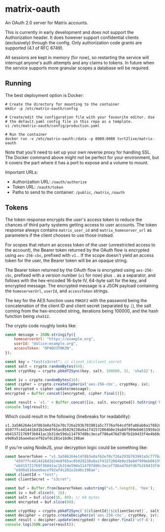 # matrix-oauth
An OAuth 2.0 server for Matrix accounts.

This is currently in early development and does not support the Authorization header. It does
however support confidential clients (exclusively) through the config. Only authorization code
grants are supported (4.1 of RFC 6749).

All sessions are kept in memory (for now), so restarting the service will interrupt anyone's
auth attempts and any claims to tokens. In future when the service supports more granular scopes
a database will be required.

## Running

The best deployment option is Docker:

```shell script
# Create the directory for mounting to the container
mkdir -p /etc/matrix-oauth/config

# Create/edit the configuration file with your favourite editor. Use
# the default.yaml config file in this repo as a template.
vi /etc/matrix-oauth/config/production.yaml

# Run the container
docker run -v /etc/matrix-oauth:/data -p 8080:8080 turt2live/matrix-oauth
```

Note that you'll need to set up your own reverse proxy for handling SSL. The Docker command above
might not be perfect for your environment, but it covers the part where it has a port to expose and
a volume to mount.

Important URLs:
* Authorization URL: `/oauth/authorize`
* Token URL: `/oauth/token`
* Paths to send to the container: `/public`, `/matrix`, `/oauth`

## Tokens

The token response encrypts the user's access token to reduce the chances of third party systems
getting access to user accounts. The token response always contains `matrix_user_id` and `matrix_homeserver_url`
as parameters if the client chooses to use those instead.

For scopes that return an access token of the user (unrestricted access to the account), the Bearer
token returned by the OAuth flow is encrypted using `aes-256-cbc`, prefixed with `v1.`. If the scope
doesn't yield an access token for the user, the Bearer token will be an opaque string.

The Bearer token returned by the OAuth flow is encrypted using `aes-256-cbc`, prefixed with a version
number (`v1` for now) plus `.` as a separator, and follows with the hex-encoded 16-byte IV, 64-byte salt
for the key, and encrypted message. The encrypted message is a JSON payload containing the `homeserverUrl`, 
`userId`, and `accessToken` strings.

The key for the AES function uses `PBKDF2` with the password being the concatenation of the client ID and
client secret (separated by `|`), the salt coming from the hex-encoded string, iterations being 100000,
and the hash function being `sha512`.

The crypto code roughly looks like:
```javascript
const message = JSON.stringify({
    homeserverUrl: "https://example.org",
    userId: "@alice:example.org",
    accessToken: "OP4QU3T0K3N",
});

const key = "test|s3cret"; // client_id|client_secret
const salt = crypto.randomBytes(64);
const cryptKey = crypto.pbkdf2Sync(key, salt, 100000, 32, 'sha512');

const iv = crypto.randomBytes(16);
const cipher = crypto.createCipheriv('aes-256-cbc', cryptKey, iv);
let encrypted = cipher.update(message);
encrypted = Buffer.concat([encrypted, cipher.final()]);

const result = 'v1.' + Buffer.concat([iv, salt, encrypted]).toString('hex');
console.log(result);
```

Which could result in the following (linebreaks for readability):
```
v1.3a586264e14f8b3e0af62e70c726a293b703901a5c7776af64cdf0fa06ab0a1f682db210cc193b39788af18844b711bd916357c73439a6f9ba
45977fc4414416d1b24e8f65ac85029238a9a1f41572064b0e19a84f999eb0615959a108cad007f8f83838b9be7b9260a0cba63bc8d33c0ef7ba1
eb415721769f3b841ac1b31de59da114797d86c3ecaf786a476d7d6fb1b9433f4e4b60a5395273ab819d93ea93edfd0182c2d68d0454e892ae458
e9d0a516aeebacef92afdc281e1bd6c198ae
```

If you're using NodeJS, your decryption logic could be something like:
```javascript
const bearerToken = "v1.3a586264e14f8b3e0af62e70c726a293b703901a5c7776af64cdf0fa06ab0a1f682db210cc193b39788af18844b711bd916357c73439a6f9ba" +
    "45977fc4414416d1b24e8f65ac85029238a9a1f41572064b0e19a84f999eb0615959a108cad007f8f83838b9be7b9260a0cba63bc8d33c0ef7ba1" +
    "eb415721769f3b841ac1b31de59da114797d86c3ecaf786a476d7d6fb1b9433f4e4b60a5395273ab819d93ea93edfd0182c2d68d0454e892ae458" +
    "e9d0a516aeebacef92afdc281e1bd6c198ae";
const clientId = "test";
const clientSecret = "s3cret";

const buf = Buffer.from(bearerToken.substring("v1.".length), 'hex');
const iv = buf.slice(0, 16);
const salt = buf.slice(16, 80); // 64 bytes
const encrypted = buf.slice(80);

const cryptKey = crypto.pbkdf2Sync(`${clientId}|${clientSecret}`, salt, 100000, 32, 'sha512');
const decipher = crypto.createDecipheriv('aes-256-cbc', cryptKey, iv);
const result = decipher.update(encrypted) + decipher.final('utf-8');
console.log(JSON.parse(result));
```
